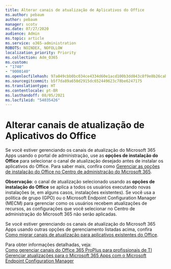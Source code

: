 ```yaml
---
title: Alterar canais de atualização de Aplicativos do Office
ms.author: pebaum
author: pebaum
manager: scotv
ms.date: 07/27/2020
audience: Admin
ms.topic: article
ms.service: o365-administration
ROBOTS: NOINDEX, NOFOLLOW
localization_priority: Priority
ms.collection: Adm_O365
ms.custom:
- "1740"
- "9000140"
ms.openlocfilehash: 97a049cbb0bc034ce4334d60e1acd100b3dd043c8f9e8b26cab8580d88201516
ms.sourcegitcommit: b5f7da89a650d2915dc652449623c78be6247175
ms.translationtype: HT
ms.contentlocale: pt-BR
ms.lasthandoff: 08/05/2021
ms.locfileid: "54035426"
---
```

# <a name="change-update-channels-for-office-apps"></a>Alterar canais de atualização de Aplicativos do Office

Se você estiver gerenciando os canais de atualização do Microsoft 365 Apps usando o portal de administração, use as **opções de instalação do Office** para selecionar o canal de atualização desejado antes de instalar os aplicativos do Office. Para saber mais, confira como [Gerenciar as opções de instalação do Office no Centro de administração do Microsoft 365](https://docs.microsoft.com/deployoffice/manage-software-download-settings-office-365).

**Observação**: o canal de atualização selecionado usando as **opções de instalação do Office** se aplica a todos os usuários executando novas instalações (e, em alguns casos, instalações existentes). Se você usa a política de grupo (GPO) ou o Microsoft Endpoint Configuration Manager (MECM) para gerenciar como os usuários recebem atualizações de recursos, as configurações que você selecionar no Centro de administração do Microsoft 365 não serão aplicadas.

Se você estiver gerenciando os canais de atualização do Microsoft 365 Apps usando outras opções de gerenciamento listadas acima, confira [Como migrar canais de atualização para aplicativos existentes do Office](https://support.microsoft.com/help/3185078/how-to-switch-from-semi-annual-channel-to-monthly-channel).

Para obter informações detalhadas, veja:  
[Como gerenciar canais do Office 365 ProPlus para profissionais de TI](https://techcommunity.microsoft.com/t5/office-365-blog/how-to-manage-office-365-proplus-channels-for-it-pros/ba-p/795813)  
[Gerenciar atualizações para o Microsoft 365 Apps com o Microsoft Endpoint Configuration Manager](https://docs.microsoft.com/deployoffice/manage-microsoft-365-apps-updates-configuration-manager)